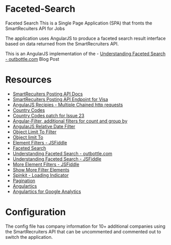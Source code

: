 # Faceted-Search
Faceted Search
This is a Single Page Application (SPA) that fronts the SmartRecuiters API for Jobs

The application uses AngularJS to produce a faceted search result interface based on data returned from the SmartRecruiters API. 

This is an AngularJS implementation of the - [Understanding Faceted Search - outbottle.com](http://outbottle.com/understanding-faceted-searching/) Blog Post

# Resources
- [SmartRecuiters Posting API Docs](https://dev.smartrecruiters.com/customer-api/posting-api/endpoints/postings/)
- [SmartRecuiters Posting API Endpoint for Visa](https://api.smartrecruiters.com/v1/companies/visa/postings)
- [AngularJS Recipies - Multiple Chained http requests](https://github.com/fdietz/recipes-with-angular-js-examples/blob/master/chapter5/recipe4/app/js/controllers.js)
- [Country Codes](http://rsertelon.github.io/iso-3166-country-codes-angular/)
- [Country Codes patch for Issue 23](https://github.com/rsertelon/iso-3166-country-codes-angular/issues/23)
- [Angular-Filter, additional filters for count and group by](https://github.com/a8m/angular-filter)
- [AngularJS Relative Date Filter](https://github.com/wildlyinaccurate/angular-relative-date)
- [Object Limit To Filter](http://stackoverflow.com/questions/35545988/angularjs-ng-repeat-limitto-not-limiting-object-loop)
- [Object limit To](https://github.com/angular/angular.js/issues/6300)
- [Element Filters - JSFiddle](http://jsfiddle.net/rzgWr/19/)
- [Faceted Search](https://github.com/kmaida/angular-faceted-search)
- [Understanding Faceted Search - outbottle.com](http://outbottle.com/understanding-faceted-searching/)
- [Understanding Faceted Search - JSFiddle](http://jsfiddle.net/jralston/EeW97/embedded/result/)
- [More Element Filters - JSFiddle](http://jsfiddle.net/LifeOnLars/HWa2m/24/)
- [Show More Filter Elements](https://gist.github.com/fraserxu/e965101a4b26d8d41e58)
- [Spinkit - Loading Indicator](http://tobiasahlin.com/spinkit/)
- [Pagination](https://github.com/michaelbromley/angularUtils/tree/master/src/directives/pagination)
- [Angulartics](https://github.com/angulartics/angulartics)
- [Angulartics for Google Analytics](https://github.com/angulartics/angulartics-google-analytics)

# Configuration
The config file has company information for 10+ additional companies using the SmartRecruiters API that can be uncommented and commented out to switch the application.